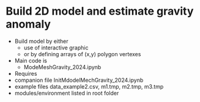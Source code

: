# Build 2D model and estimate gravity anomaly
- Build model by either 
  - use of interactive graphic
  - or by defining arrays of (x,y) polygon vertexes
- Main code is
  - ModeMeshGravity_2024.ipynb
- Requires
- companion file InitMdodelMechGravity_2024.ipynb
- example files data_example2.csv, m1.tmp, m2.tmp, m3.tmp
- modules/environment listed in root folder 
